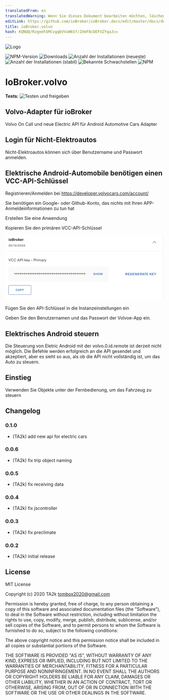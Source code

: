 ```yaml
---
translatedFrom: en
translatedWarning: Wenn Sie dieses Dokument bearbeiten möchten, löschen Sie bitte das Feld "translationsFrom". Andernfalls wird dieses Dokument automatisch erneut übersetzt
editLink: https://github.com/ioBroker/ioBroker.docs/edit/master/docs/de/adapterref/iobroker.volvo/README.md
title: ioBroker.volvo
hash: KQNQQ/Rzgeeh5MCvgqbVVuW6Sf/ZXmF8cDEFXZYqaJc=
---
```

![Logo](../../../en/adapterref/iobroker.volvo/admin/volvo.png)

![NPM-Version](http://img.shields.io/npm/v/iobroker.volvo.svg)
![Downloads](https://img.shields.io/npm/dm/iobroker.volvo.svg)
![Anzahl der Installationen (neueste)](http://iobroker.live/badges/volvo-installed.svg)
![Anzahl der Installationen (stabil)](http://iobroker.live/badges/volvo-stable.svg)
![Bekannte Schwachstellen](https://snyk.io/test/github/TA2k/ioBroker.volvo/badge.svg)
![NPM](https://nodei.co/npm/iobroker.volvo.png?downloads=true)

# IoBroker.volvo
**Tests:** ![Testen und freigeben](https://github.com/TA2k/ioBroker.volvo/workflows/Test%20and%20Release/badge.svg)

## Volvo-Adapter für ioBroker
Volvo On Call und neue Electric API für Android Automotive Cars Adapter

## Login für Nicht-Elektroautos
Nicht-Elektroautos können sich über Benutzername und Passwort anmelden.

## Elektrische Android-Automobile benötigen einen VCC-API-Schlüssel
Registrieren/Anmelden bei <https://developer.volvocars.com/account/>

Sie benötigen ein Google- oder Github-Konto, das nichts mit Ihren APP-Anmeldeinformationen zu tun hat

Erstellen Sie eine Anwendung

Kopieren Sie den primären VCC-API-Schlüssel

![VCC-ApiKey](../../../en/adapterref/iobroker.volvo/vccapikey.png)

Fügen Sie den API-Schlüssel in die Instanzeinstellungen ein

Geben Sie den Benutzernamen und das Passwort der Volvoe-App ein.

## Elektrisches Android steuern
Die Steuerung von Eletric Android mit der volvo.0.id.remote ist derzeit nicht möglich. Die Befehle werden erfolgreich an die API gesendet und akzeptiert, aber es sieht so aus, als ob die API nicht vollständig ist, um das Auto zu steuern.

## Einstieg
Verwenden Sie Objekte unter der Fernbedienung, um das Fahrzeug zu steuern

## Changelog

### 0.1.0

* (TA2k) add new api for electric cars
### 0.0.6

* (TA2k) fix trip object naming
  
### 0.0.5

* (TA2k) fix receiving data

### 0.0.4

* (TA2k) fix jscontroller
  
### 0.0.3

* (TA2k) fix preclimate

### 0.0.2

* (TA2k) initial release

## License

MIT License

Copyright (c) 2020 TA2k <tombox2020@gmail.com>

Permission is hereby granted, free of charge, to any person obtaining a copy
of this software and associated documentation files (the "Software"), to deal
in the Software without restriction, including without limitation the rights
to use, copy, modify, merge, publish, distribute, sublicense, and/or sell
copies of the Software, and to permit persons to whom the Software is
furnished to do so, subject to the following conditions:

The above copyright notice and this permission notice shall be included in all
copies or substantial portions of the Software.

THE SOFTWARE IS PROVIDED "AS IS", WITHOUT WARRANTY OF ANY KIND, EXPRESS OR
IMPLIED, INCLUDING BUT NOT LIMITED TO THE WARRANTIES OF MERCHANTABILITY,
FITNESS FOR A PARTICULAR PURPOSE AND NONINFRINGEMENT. IN NO EVENT SHALL THE
AUTHORS OR COPYRIGHT HOLDERS BE LIABLE FOR ANY CLAIM, DAMAGES OR OTHER
LIABILITY, WHETHER IN AN ACTION OF CONTRACT, TORT OR OTHERWISE, ARISING FROM,
OUT OF OR IN CONNECTION WITH THE SOFTWARE OR THE USE OR OTHER DEALINGS IN THE
SOFTWARE.